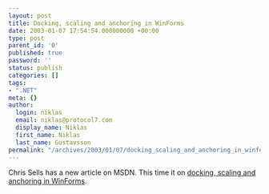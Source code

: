 ```yaml
---
layout: post
title: Docking, scaling and anchoring in WinForms
date: 2003-01-07 17:54:54.000000000 +00:00
type: post
parent_id: '0'
published: true
password: ''
status: publish
categories: []
tags:
- ".NET"
meta: {}
author:
  login: niklas
  email: niklas@protocol7.com
  display_name: Niklas
  first_name: Niklas
  last_name: Gustavsson
permalink: "/archives/2003/01/07/docking_scaling_and_anchoring_in_winforms/"
---
```

Chris Sells has a new article on MSDN. This time it on [docking, scaling and anchoring in WinForms](http://msdn.microsoft.com/library/default.asp?url=/library/en-us/dnforms/html/winforms12102002.asp).

